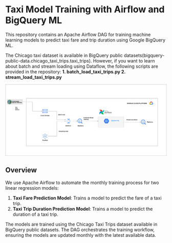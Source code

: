 # Taxi Model Training with Airflow and BigQuery ML

This repository contains an Apache Airflow DAG for training machine learning models to predict taxi fare and trip duration using Google BigQuery ML. 

The Chicago taxi dataset is available in BigQuery public datasets(bigquery-public-data.chicago_taxi_trips.taxi_trips). However, if you want to learn about batch and stream loading using Dataflow, the following scripts are provided in the repository:
**1. batch_load_taxi_trips.py
2. stream_load_taxi_trips.py**


![Airflow DAG](airflow_dag.png)
## Overview

We use Apache Airflow to automate the monthly training process for two linear regression models:
1. **Taxi Fare Prediction Model**: Trains a model to predict the fare of a taxi trip.
2. **Taxi Trip Duration Prediction Model**: Trains a model to predict the duration of a taxi trip.

The models are trained using the Chicago Taxi Trips dataset available in BigQuery public datasets. The DAG orchestrates the training workflow, ensuring the models are updated monthly with the latest available data.
